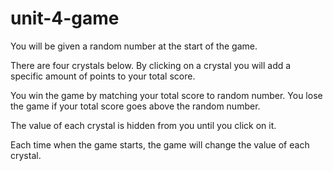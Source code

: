 # unit-4-game

You will be given a random number at the start of the game.

There are four crystals below. By clicking on a crystal you will add a specific amount of points to your total score.

You win the game by matching your total score to random number. You lose the game if your total score goes above the random number.

The value of each crystal is hidden from you until you click on it.

Each time when the game starts, the game will change the value of each crystal.
